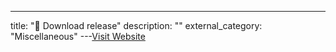 ---
title: "💎 Download release"
description: ""
external_category: "Miscellaneous"
---[Visit Website](https://github.com/horsicq/DIE-engine/releases)

